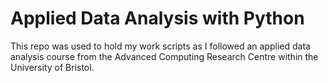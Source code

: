 # Applied Data Analysis with Python

This repo was used to hold my work scripts as I followed an applied data analysis course from the Advanced Computing Research Centre within the University of Bristol.